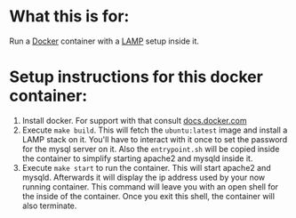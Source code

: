 What this is for:
===
Run a [Docker](https://www.docker.com/) container with a [LAMP](https://en.wikipedia.org/wiki/LAMP_(software_bundle)) setup inside it.

Setup instructions for this docker container:
===
1. Install docker. For support with that consult [docs.docker.com](https://docs.docker.com/installation/)
2. Execute ```make build```.
   This will fetch the ```ubuntu:latest``` image and install a LAMP stack on it.
   You'll have to interact with it once to set the password for the mysql server on it.
   Also the ```entrypoint.sh``` will be copied inside the container
   to simplify starting apache2 and mysqld inside it.
3. Execute ```make start``` to run the container.
   This will start apache2 and mysqld.
   Afterwards it will display the ip address used by your now running container.
   This command will leave you with an open shell for the inside of the container.
   Once you exit this shell, the container will also terminate.
